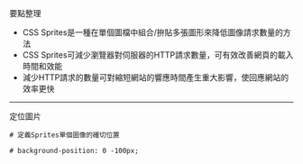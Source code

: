 要點整理
- CSS Sprites是一種在單個圖檔中組合/拚貼多張圖形來降低圖像請求數量的方法
- CSS Sprites可減少瀏覽器對伺服器的HTTP請求數量，可有效改善網頁的載入時間和效能
- 減少HTTP請求的數量可對縮短網站的響應時間產生重大影響，使回應網站的效率更快

---

定位圖片
```
# 定義Sprites單個圖像的確切位置

# background-position: 0 -100px;
```